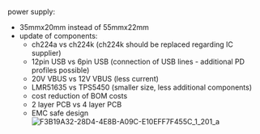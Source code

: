 power supply: 
- 35mmx20mm instead of 55mmx22mm
 - update of components:
    - ch224a vs ch224k (ch224k should be replaced regarding IC supplier)
    - 12pin USB vs 6pin USB (connection of USB lines - additional PD profiles possible)
    - 20V VBUS vs 12V VBUS (less current)
    - LMR51635 vs TPS5450 (smaller size, less additional components)
    - cost reduction of BOM costs
    - 2 layer PCB vs 4 layer PCB
    - EMC safe design
      ![F3B19A32-28D4-4E8B-A09C-E10EFF7F455C_1_201_a](https://github.com/user-attachments/assets/a1c19014-4a69-4335-adac-64cd6c493772)
 
